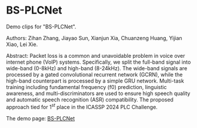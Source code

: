 # BS-PLCNet


Demo clips for "BS-PLCNet".

Authors:
Zihan Zhang, Jiayao Sun, Xianjun Xia, Chuanzeng Huang, Yijian Xiao, Lei Xie.

Abstract:
Packet loss is a common and unavoidable problem in voice over internet phone (VoIP) systems. Specifically, we split the full-band signal into wide-band (0-8kHz) and high-band (8-24kHz). The wide-band signals are processed by a gated convolutional recurrent network (GCRN), while the high-band counterpart is processed by a simple GRU network. Multi-task training including fundamental frequency (f0) prediction, linguistic awareness, and multi-discriminators are used to ensure high speech quality and automatic speech recognition (ASR) compatibility. The proposed approach tied for $1^{st}$ place in the ICASSP 2024 PLC Challenge.

The demo page: [BS-PLCNet](https://zzhdzdz.github.io/BS-PLCNet/)
